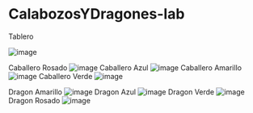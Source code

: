 # CalabozosYDragones-lab
Tablero


![image](https://github.com/JonaCardozoo/CalabozosYDragones-lab/assets/102664372/ccfb491d-f2c2-44bd-aa46-b0969c1dc133)

Caballero Rosado
![image](https://github.com/JonaCardozoo/CalabozosYDragones-lab/assets/102664372/f6af02f0-0f28-47e4-92af-ba427e680533)
Caballero Azul
![image](https://github.com/JonaCardozoo/CalabozosYDragones-lab/assets/102664372/e2cb8096-2dea-42ae-bf7e-478cae2d4aa6)
Caballero Amarillo
![image](https://github.com/JonaCardozoo/CalabozosYDragones-lab/assets/102664372/f9e843bd-9ad7-4f4f-a10d-d4801fc345ee)
Caballero Verde
![image](https://github.com/JonaCardozoo/CalabozosYDragones-lab/assets/102664372/03da7dbb-45e8-4c48-9e79-5f6a6ccc2913)

Dragon Amarillo
![image](https://github.com/JonaCardozoo/CalabozosYDragones-lab/assets/102664372/e7d2efef-3cb2-4515-a718-123a9caefce4)
Dragon Azul
![image](https://github.com/JonaCardozoo/CalabozosYDragones-lab/assets/102664372/176a0fcf-6043-4a4e-9e58-f63635b25655)
Dragon Verde
![image](https://github.com/JonaCardozoo/CalabozosYDragones-lab/assets/102664372/41698094-c35f-44de-ae96-26c9fb91a4b1)
Dragon Rosado
![image](https://github.com/JonaCardozoo/CalabozosYDragones-lab/assets/102664372/d8921065-c138-4498-b09f-6e824dbb0b65)





